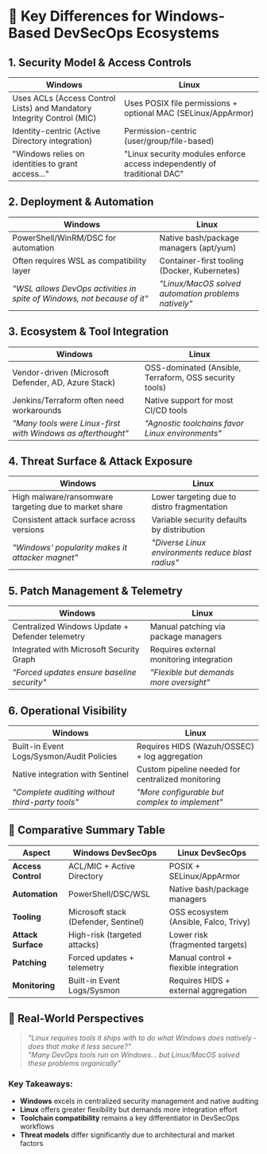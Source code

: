 # 🔑 Key Differences for Windows-Based DevSecOps Ecosystems

## 1. Security Model & Access Controls
| **Windows** | **Linux** |
|-------------|----------|
| Uses ACLs (Access Control Lists) and Mandatory Integrity Control (MIC) | Uses POSIX file permissions + optional MAC (SELinux/AppArmor) |
| Identity-centric (Active Directory integration) | Permission-centric (user/group/file-based) |
| "Windows relies on identities to grant access..." | "Linux security modules enforce access independently of traditional DAC" |

## 2. Deployment & Automation
| **Windows** | **Linux** |
|-------------|----------|
| PowerShell/WinRM/DSC for automation | Native bash/package managers (apt/yum) |
| Often requires WSL as compatibility layer | Container-first tooling (Docker, Kubernetes) |
| *"WSL allows DevOps activities in spite of Windows, not because of it"* | *"Linux/MacOS solved automation problems natively"* |

## 3. Ecosystem & Tool Integration
| **Windows** | **Linux** |
|-------------|----------|
| Vendor-driven (Microsoft Defender, AD, Azure Stack) | OSS-dominated (Ansible, Terraform, OSS security tools) |
| Jenkins/Terraform often need workarounds | Native support for most CI/CD tools |
| *"Many tools were Linux-first with Windows as afterthought"* | *"Agnostic toolchains favor Linux environments"* |

## 4. Threat Surface & Attack Exposure
| **Windows** | **Linux** |
|-------------|----------|
| High malware/ransomware targeting due to market share | Lower targeting due to distro fragmentation |
| Consistent attack surface across versions | Variable security defaults by distribution |
| *"Windows' popularity makes it attacker magnet"* | *"Diverse Linux environments reduce blast radius"* |

## 5. Patch Management & Telemetry
| **Windows** | **Linux** |
|-------------|----------|
| Centralized Windows Update + Defender telemetry | Manual patching via package managers |
| Integrated with Microsoft Security Graph | Requires external monitoring integration |
| *"Forced updates ensure baseline security"* | *"Flexible but demands more oversight"* |

## 6. Operational Visibility
| **Windows** | **Linux** |
|-------------|----------|
| Built-in Event Logs/Sysmon/Audit Policies | Requires HIDS (Wazuh/OSSEC) + log aggregation |
| Native integration with Sentinel | Custom pipeline needed for centralized monitoring |
| *"Complete auditing without third-party tools"* | *"More configurable but complex to implement"* |

## 📝 Comparative Summary Table

| Aspect                | Windows DevSecOps                          | Linux DevSecOps                          |
|-----------------------|--------------------------------------------|------------------------------------------|
| **Access Control**    | ACL/MIC + Active Directory                 | POSIX + SELinux/AppArmor                 |
| **Automation**        | PowerShell/DSC/WSL                         | Native bash/package managers             |
| **Tooling**           | Microsoft stack (Defender, Sentinel)       | OSS ecosystem (Ansible, Falco, Trivy)   |
| **Attack Surface**    | High-risk (targeted attacks)               | Lower risk (fragmented targets)          |
| **Patching**          | Forced updates + telemetry                 | Manual control + flexible integration    |
| **Monitoring**        | Built-in Event Logs/Sysmon                 | Requires HIDS + external aggregation     |

## 🎤 Real-World Perspectives

> *"Linux requires tools it ships with to do what Windows does natively - does that make it less secure?"*  
> *"Many DevOps tools run on Windows... but Linux/MacOS solved these problems organically"*  

### Key Takeaways:
- **Windows** excels in centralized security management and native auditing  
- **Linux** offers greater flexibility but demands more integration effort  
- **Toolchain compatibility** remains a key differentiator in DevSecOps workflows  
- **Threat models** differ significantly due to architectural and market factors  
